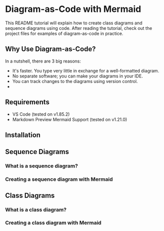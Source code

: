 # Diagram-as-Code with Mermaid
This README tutorial will explain how to create class diagrams and sequence diagrams using code. After reading the tutorial, check out the project files for examples of diagram-as-code in practice.

## Why Use Diagram-as-Code?
In a nutshell, there are 3 big reasons:
* It's faster. You type very little in exchange for a well-formatted diagram.
* No separate software; you can make your diagrams in your IDE.
* You can track changes to the diagrams using version control. 
* 

## Requirements 
* VS Code (tested on v1.85.2)
* Markdown Preview Mermaid Support (tested on v1.21.0)

## Installation

## Sequence Diagrams
### What is a sequence diagram?
### Creating a sequence diagram with Mermaid

## Class Diagrams
### What is a class diagram?
### Creating a class diagram with Mermaid